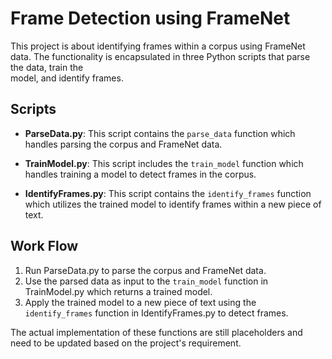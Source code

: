 # Frame Detection using FrameNet                                                                                                                                             
                                                                                                                                                                                
   This project is about identifying frames within a corpus using FrameNet data. The functionality is encapsulated in three Python scripts that parse the data, train the       
   model, and identify frames.                                                                                                                                                  
                                                                                                                                                                                
   ## Scripts                                                                                                                                                                   
   - **ParseData.py**: This script contains the `parse_data` function which handles parsing the corpus and FrameNet data.                                                       
                                                                                                                                                                                
   - **TrainModel.py**: This script includes the `train_model` function which handles training a model to detect frames in the corpus.                                          
                                                                                                                                                                                
   - **IdentifyFrames.py**: This script contains the `identify_frames` function which utilizes the trained model to identify frames within a new piece of text.                 
                                                                                                                                                                                
   ## Work Flow                                                                                                                                                                 
   1. Run ParseData.py to parse the corpus and FrameNet data.                                                                                                                   
   2. Use the parsed data as input to the `train_model` function in TrainModel.py which returns a trained model.                                                                
   3. Apply the trained model to a new piece of text using the `identify_frames` function in IdentifyFrames.py to detect frames.                                                
                                                                                                                                                                                
   The actual implementation of these functions are still placeholders and need to be updated based on the project's requirement.
